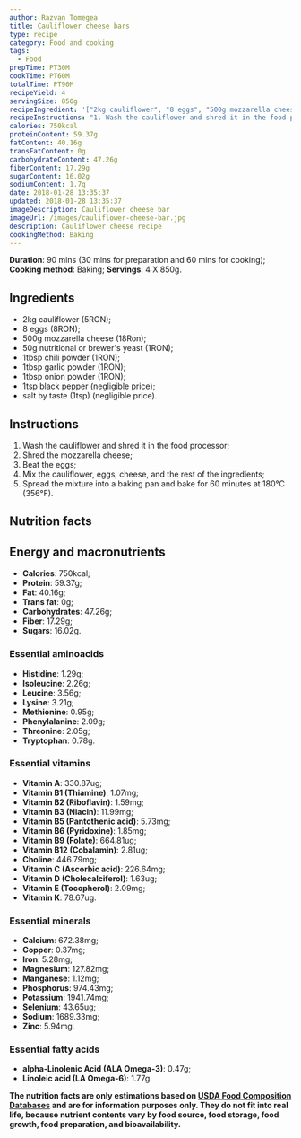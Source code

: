 ```yaml
---
author: Razvan Tomegea
title: Cauliflower cheese bars
type: recipe
category: Food and cooking
tags:
  - Food
prepTime: PT30M
cookTime: PT60M
totalTime: PT90M
recipeYield: 4
servingSize: 850g
recipeIngredient: '["2kg cauliflower", "8 eggs", "500g mozzarella cheese", "50g nutritional or brewers yeast", "1tbsp chili powder", "1tbsp garlic powder", "1tbsp onion powder", "1tsp black pepper", "salt by taste (1tsp)"]'
recipeInstructions: "1. Wash the cauliflower and shred it in the food processor;\n2. Shred the mozzarella cheese;\n3. Beat the eggs;\n4. Mix the cauliflower, eggs, cheese, and the rest of the ingredients;\n5. Spread the mixture into a baking pan and bake for 60 minutes at 180&deg;C (356&deg;F)"
calories: 750kcal
proteinContent: 59.37g
fatContent: 40.16g
transFatContent: 0g
carbohydrateContent: 47.26g
fiberContent: 17.29g
sugarContent: 16.02g
sodiumContent: 1.7g
date: 2018-01-28 13:35:37
updated: 2018-01-28 13:35:37
imageDescription: Cauliflower cheese bar
imageUrl: /images/cauliflower-cheese-bar.jpg
description: Cauliflower cheese recipe
cookingMethod: Baking
---
```

**Duration**: 90 mins (30 mins for preparation and 60 mins for cooking);
**Cooking method**: Baking;
**Servings**: 4 X 850g.

## Ingredients
- 2kg cauliflower (5RON);
- 8 eggs (8RON);
- 500g mozzarella cheese (18Ron);
- 50g nutritional or brewer's yeast (1RON);
- 1tbsp chili powder (1RON);
- 1tbsp garlic powder (1RON);
- 1tbsp onion powder (1RON);
- 1tsp black pepper (negligible price);
- salt by taste (1tsp) (negligible price).
<!-- more -->

## Instructions
1. Wash the cauliflower and shred it in the food processor;
2. Shred the mozzarella cheese;
3. Beat the eggs;
4. Mix the cauliflower, eggs, cheese, and the rest of the ingredients;
5. Spread the mixture into a baking pan and bake for 60 minutes at 180&deg;C (356&deg;F).

## Nutrition facts
## Energy and macronutrients
- **Calories**: 750kcal;
- **Protein**: 59.37g;
- **Fat**: 40.16g;
- **Trans fat**: 0g;
- **Carbohydrates**: 47.26g;
- **Fiber**: 17.29g;
- **Sugars**: 16.02g.

### Essential aminoacids
- **Histidine**: 1.29g;
- **Isoleucine**: 2.26g;
- **Leucine**: 3.56g;
- **Lysine**: 3.21g;
- **Methionine**: 0.95g;
- **Phenylalanine**: 2.09g;
- **Threonine**: 2.05g;
- **Tryptophan**: 0.78g.

### Essential vitamins
- **Vitamin A**: 330.87ug;
- **Vitamin B1 (Thiamine)**: 1.07mg;
- **Vitamin B2 (Riboflavin)**: 1.59mg;
- **Vitamin B3 (Niacin)**: 11.99mg;
- **Vitamin B5 (Pantothenic acid)**: 5.73mg;
- **Vitamin B6 (Pyridoxine)**: 1.85mg;
- **Vitamin B9 (Folate)**: 664.81ug;
- **Vitamin B12 (Cobalamin)**: 2.81ug;
- **Choline**: 446.79mg;
- **Vitamin C (Ascorbic acid)**: 226.64mg;
- **Vitamin D (Cholecalciferol)**: 1.63ug;
- **Vitamin E (Tocopherol)**: 2.09mg;
- **Vitamin K**: 78.67ug.

### Essential minerals
- **Calcium**: 672.38mg;
- **Copper**: 0.37mg;
- **Iron**: 5.28mg;
- **Magnesium**: 127.82mg;
- **Manganese**: 1.12mg;
- **Phosphorus**: 974.43mg;
- **Potassium**: 1941.74mg;
- **Selenium**: 43.65ug;
- **Sodium**: 1689.33mg;
- **Zinc**: 5.94mg.

### Essential fatty acids
- **alpha-Linolenic Acid (ALA Omega-3)**: 0.47g;
- **Linoleic acid (LA Omega-6)**: 1.77g.

**The nutrition facts are only estimations based on [USDA Food Composition Databases](https://ndb.nal.usda.gov/ndb/search/list) and are for information purposes only. They do not fit into real life, because nutrient contents vary by food source, food storage, food growth, food preparation, and bioavailability.**
